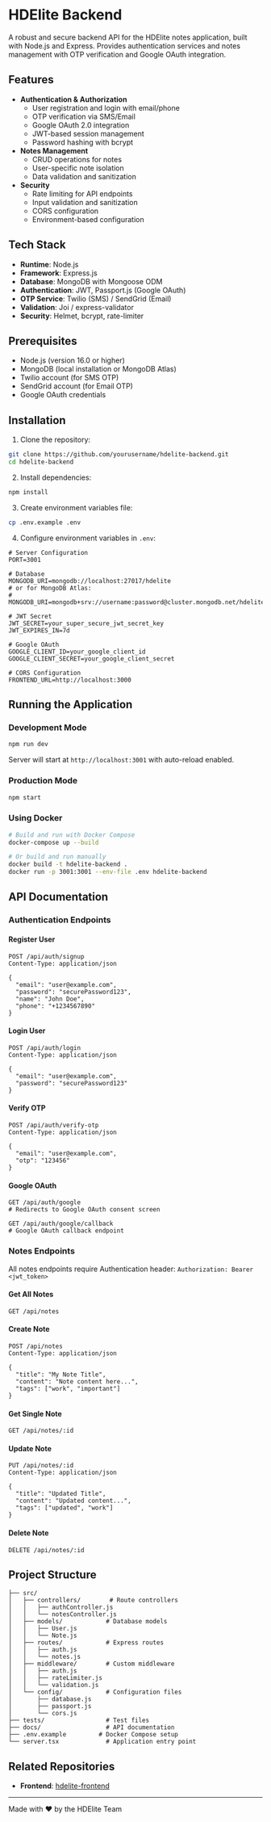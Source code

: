 # HDElite Backend

A robust and secure backend API for the HDElite notes application, built with Node.js and Express. Provides authentication services and notes management with OTP verification and Google OAuth integration.

## Features

- **Authentication & Authorization**
  - User registration and login with email/phone
  - OTP verification via SMS/Email
  - Google OAuth 2.0 integration
  - JWT-based session management
  - Password hashing with bcrypt
- **Notes Management**
  - CRUD operations for notes
  - User-specific note isolation
  - Data validation and sanitization
- **Security**
  - Rate limiting for API endpoints
  - Input validation and sanitization
  - CORS configuration
  - Environment-based configuration

## Tech Stack

- **Runtime**: Node.js
- **Framework**: Express.js
- **Database**: MongoDB with Mongoose ODM
- **Authentication**: JWT, Passport.js (Google OAuth)
- **OTP Service**: Twilio (SMS) / SendGrid (Email)
- **Validation**: Joi / express-validator
- **Security**: Helmet, bcrypt, rate-limiter

## Prerequisites

- Node.js (version 16.0 or higher)
- MongoDB (local installation or MongoDB Atlas)
- Twilio account (for SMS OTP)
- SendGrid account (for Email OTP)
- Google OAuth credentials

## Installation

1. Clone the repository:
```bash
git clone https://github.com/yourusername/hdelite-backend.git
cd hdelite-backend
```

2. Install dependencies:
```bash
npm install
```

3. Create environment variables file:
```bash
cp .env.example .env
```

4. Configure environment variables in `.env`:
```env
# Server Configuration
PORT=3001

# Database
MONGODB_URI=mongodb://localhost:27017/hdelite
# or for MongoDB Atlas:
# MONGODB_URI=mongodb+srv://username:password@cluster.mongodb.net/hdelite

# JWT Secret
JWT_SECRET=your_super_secure_jwt_secret_key
JWT_EXPIRES_IN=7d

# Google OAuth
GOOGLE_CLIENT_ID=your_google_client_id
GOOGLE_CLIENT_SECRET=your_google_client_secret

# CORS Configuration
FRONTEND_URL=http://localhost:3000
```

## Running the Application

### Development Mode
```bash
npm run dev
```
Server will start at `http://localhost:3001` with auto-reload enabled.

### Production Mode
```bash
npm start
```

### Using Docker
```bash
# Build and run with Docker Compose
docker-compose up --build

# Or build and run manually
docker build -t hdelite-backend .
docker run -p 3001:3001 --env-file .env hdelite-backend
```

## API Documentation

### Authentication Endpoints

#### Register User
```http
POST /api/auth/signup
Content-Type: application/json

{
  "email": "user@example.com",
  "password": "securePassword123",
  "name": "John Doe",
  "phone": "+1234567890"
}
```

#### Login User
```http
POST /api/auth/login
Content-Type: application/json

{
  "email": "user@example.com",
  "password": "securePassword123"
}
```

#### Verify OTP
```http
POST /api/auth/verify-otp
Content-Type: application/json

{
  "email": "user@example.com",
  "otp": "123456"
}
```

#### Google OAuth
```http
GET /api/auth/google
# Redirects to Google OAuth consent screen

GET /api/auth/google/callback
# Google OAuth callback endpoint
```

### Notes Endpoints

All notes endpoints require Authentication header: `Authorization: Bearer <jwt_token>`

#### Get All Notes
```http
GET /api/notes
```

#### Create Note
```http
POST /api/notes
Content-Type: application/json

{
  "title": "My Note Title",
  "content": "Note content here...",
  "tags": ["work", "important"]
}
```

#### Get Single Note
```http
GET /api/notes/:id
```

#### Update Note
```http
PUT /api/notes/:id
Content-Type: application/json

{
  "title": "Updated Title",
  "content": "Updated content...",
  "tags": ["updated", "work"]
}
```

#### Delete Note
```http
DELETE /api/notes/:id
```

## Project Structure

```
├── src/
│   ├── controllers/        # Route controllers
│   │   ├── authController.js
│   │   └── notesController.js
│   ├── models/            # Database models
│   │   ├── User.js
│   │   └── Note.js
│   ├── routes/            # Express routes
│   │   ├── auth.js
│   │   └── notes.js
│   ├── middleware/        # Custom middleware
│   │   ├── auth.js
│   │   ├── rateLimiter.js
│   │   └── validation.js
│   └── config/            # Configuration files
│       ├── database.js
│       ├── passport.js
│       └── cors.js
├── tests/                 # Test files
├── docs/                  # API documentation
├── .env.example         # Docker Compose setup
└── server.tsx             # Application entry point
```


## Related Repositories

- **Frontend**: [hdelite-frontend](https://github.com/anuplohar001/hdelite-frontend)

---

Made with ❤️ by the HDElite Team